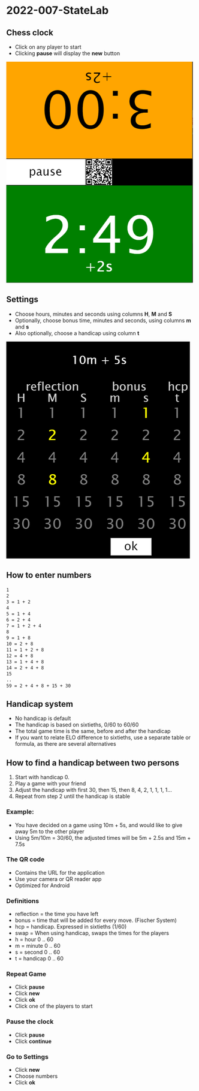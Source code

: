 # 2022-007-StateLab

## Chess clock
* Click on any player to start
* Clicking **pause** will display the **new** button

![Main screen](Clock.PNG)

## Settings
* Choose hours, minutes and seconds using columns **H**, **M** and **S**
* Optionally, choose bonus time, minutes and seconds, using columns **m** and **s**
* Also optionally, choose a handicap using column **t**

![Settings](edit.PNG)

## How to enter numbers
```
1
2
3 = 1 + 2
4
5 = 1 + 4
6 = 2 + 4
7 = 1 + 2 + 4
8
9 = 1 + 8
10 = 2 + 8
11 = 1 + 2 + 8
12 = 4 + 8
13 = 1 + 4 + 8
14 = 2 + 4 + 8
15
..
59 = 2 + 4 + 8 + 15 + 30

```

## Handicap system
* No handicap is default
* The handicap is based on sixtieths, 0/60 to 60/60
* The total game time is the same, before and after the handicap
* If you want to relate ELO difference to sixtieths, use a separate table or formula, as there are several alternatives

## How to find a handicap between two persons
1. Start with handicap 0.
1. Play a game with your friend
1. Adjust the handicap with first 30, then 15, then 8, 4, 2, 1, 1, 1, 1...
1. Repeat from step 2 until the handicap is stable

### Example:
* You have decided on a game using 10m + 5s, and would like to give away 5m to the other player
* Using 5m/10m = 30/60, the adjusted times will be 5m + 2.5s and 15m + 7.5s

### The QR code
* Contains the URL for the application
* Use your camera or QR reader app
* Optimized for Android

### Definitions
* reflection = the time you have left
* bonus = time that will be added for every move. (Fischer System)
* hcp = handicap. Expressed in sixtieths (1/60)
* swap = When using handicap, swaps the times for the players
* h = hour 0 .. 60
* m = minute 0 .. 60
* s = second 0 .. 60
* t = handicap 0 .. 60

### Repeat Game
* Click **pause**
* Click **new**
* Click **ok**
* Click one of the players to start

### Pause the clock
* Click **pause**
* Click **continue**

### Go to Settings
* Click **new**
* Choose numbers
* Click **ok**

